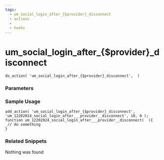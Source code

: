 ```yaml
---
tags: 
  - um_social_login_after_{$provider}_disconnect
  - actions
  - 
  - hooks
---
```

# um\_social\_login\_after\_{$provider}\_disconnect

``` php:no-line-numbers
do_action( 'um_social_login_after_{$provider}_disconnect',  )
```
<div class='hook-sep'></div>

### Parameters

<div class='hook-sep'></div>



### Sample Usage

``` php:no-line-numbers
add_action( 'um_social_login_after_{$provider}_disconnect', 'um_12202024_social_login_after___provider__disconnect', 10, 0 );
function um_12202024_social_login_after___provider__disconnect(  ){
 // do something
}
```
<div class='hook-sep'></div>



### Related Snippets

Nothing was found

